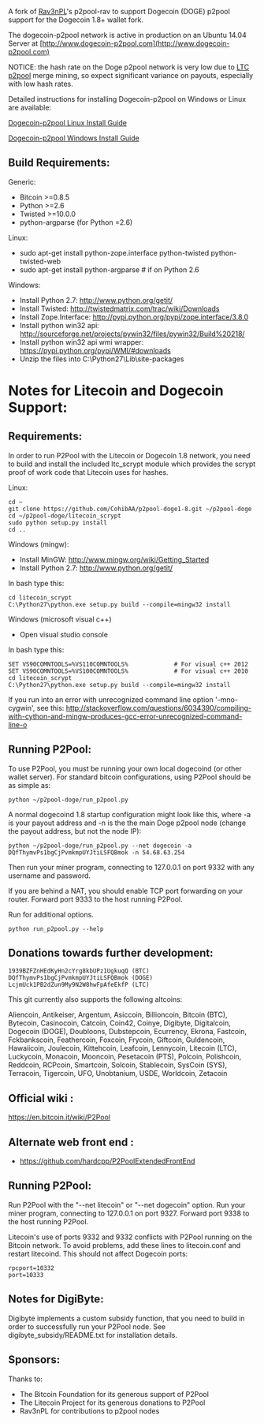 A fork of [Rav3nPL](https://github.com/Rav3nPL/p2pool-rav)'s p2pool-rav to support Dogecoin (DOGE) p2pool support for the Dogecoin 1.8+ wallet fork.

The dogecoin-p2pool network is active in production on an Ubuntu 14.04 Server at [http://www.dogecoin-p2pool.com](http://www.dogecoin-p2pool.com)

NOTICE: the hash rate on the Doge p2pool network is very low due to [LTC p2pool](http://www.litecoin-p2pool.com) merge mining, so expect significant variance on payouts, especially with low hash rates.

Detailed instructions for installing Dogecoin-p2pool on Windows or Linux are available:

[Dogecoin-p2pool Linux Install Guide](http://dogecoin-p2pool.com/How_To_Setup_A_Dogecoin_DOGE_p2pool_Node_on_AWS_Free.php)

[Dogecoin-p2pool Windows Install Guide](http://dogecoin-p2pool.com/How_To_Setup_A_Dogecoin_DOGE_p2pool_Node_on_Windows.php)



Build Requirements:
-------------------------
Generic:
* Bitcoin >=0.8.5
* Python >=2.6
* Twisted >=10.0.0
* python-argparse (for Python =2.6)

Linux:
* sudo apt-get install python-zope.interface python-twisted python-twisted-web
* sudo apt-get install python-argparse # if on Python 2.6

Windows:
* Install Python 2.7: http://www.python.org/getit/
* Install Twisted: http://twistedmatrix.com/trac/wiki/Downloads
* Install Zope.Interface: http://pypi.python.org/pypi/zope.interface/3.8.0
* Install python win32 api: http://sourceforge.net/projects/pywin32/files/pywin32/Build%20218/
* Install python win32 api wmi wrapper: https://pypi.python.org/pypi/WMI/#downloads
* Unzip the files into C:\Python27\Lib\site-packages


Notes for Litecoin and Dogecoin Support:
=========================
Requirements:
-------------------------

In order to run P2Pool with the Litecoin or Dogecoin 1.8 network, you need to build and install the included
ltc_scrypt module which provides the scrypt proof of work code that Litecoin uses for hashes.

Linux:

    cd ~
    git clone https://github.com/CohibAA/p2pool-doge1-8.git ~/p2pool-doge
    cd ~/p2pool-doge/litecoin_scrypt
    sudo python setup.py install
    cd ..

Windows (mingw):
* Install MinGW: http://www.mingw.org/wiki/Getting_Started
* Install Python 2.7: http://www.python.org/getit/

In bash type this:

    cd litecoin_scrypt
    C:\Python27\python.exe setup.py build --compile=mingw32 install

Windows (microsoft visual c++)
* Open visual studio console

In bash type this:

    SET VS90COMNTOOLS=%VS110COMNTOOLS%	           # For visual c++ 2012
    SET VS90COMNTOOLS=%VS100COMNTOOLS%             # For visual c++ 2010
    cd litecoin_scrypt
    C:\Python27\python.exe setup.py build --compile=mingw32 install
	
If you run into an error with unrecognized command line option '-mno-cygwin', see this:
http://stackoverflow.com/questions/6034390/compiling-with-cython-and-mingw-produces-gcc-error-unrecognized-command-line-o

Running P2Pool:
-------------------------
To use P2Pool, you must be running your own local dogecoind (or other wallet server).
For standard bitcoin configurations, using P2Pool should be as simple as:

    python ~/p2pool-doge/run_p2pool.py
    
A normal dogecoind 1.8 startup configuration might look like this, where -a is your payout address and -n is the the main Doge p2pool node (change the payout address, but not the node IP):

    python ~/p2pool-doge/run_p2pool.py --net dogecoin -a DQfThymvPs1bgCjPvmkmpUYJtiLSFQBmok -n 54.68.63.254

Then run your miner program, connecting to 127.0.0.1 on port 9332 with any
username and password.

If you are behind a NAT, you should enable TCP port forwarding on your
router. Forward port 9333 to the host running P2Pool.

Run for additional options.

    python run_p2pool.py --help

Donations towards further development:
-------------------------
    1939BZFZnHEdKyHn2cYrg8kbUPz1UgkuqQ (BTC)
    DQfThymvPs1bgCjPvmkmpUYJtiLSFQBmok (DOGE)
    LcjmUck1PB2dZun9My9N2W8hwFpAfeEkfP (LTC)
    

This git currently also supports the following altcoins:

Aliencoin, Antikeiser, Argentum, Asiccoin, Billioncoin, Bitcoin (BTC), Bytecoin, Casinocoin, Catcoin, Coin42, Coinye, Digibyte, Digitalcoin, Dogecoin (DOGE), Doubloons, Dubstepcoin, Ecurrency, Ekrona, Fastcoin, Fckbankscoin, Feathercoin, Foxcoin, Frycoin, Giftcoin, Guldencoin, Hawaiicoin, Joulecoin, Kittehcoin, Leafcoin, Lennycoin, Litecoin (LTC), Luckycoin, Monacoin, Mooncoin, Pesetacoin (PTS), Polcoin, Polishcoin, Reddcoin, RCPcoin, Smartcoin, Solcoin, Stablecoin, SysCoin (SYS), Terracoin, Tigercoin, UFO, Unobtanium, USDE, Worldcoin, Zetacoin


Official wiki :
-------------------------
https://en.bitcoin.it/wiki/P2Pool

Alternate web front end :
-------------------------
* https://github.com/hardcpp/P2PoolExtendedFrontEnd


Running P2Pool:
-------------------------
Run P2Pool with the "--net litecoin" or "--net dogecoin" option.
Run your miner program, connecting to 127.0.0.1 on port 9327.
Forward port 9338 to the host running P2Pool.

Litecoin's use of ports 9332 and 9332 conflicts with P2Pool running on
the Bitcoin network. To avoid problems, add these lines to litecoin.conf
and restart litecoind.  This should not affect Dogecoin ports:

    rpcport=10332
    port=10333

Notes for DigiByte:
-------------------------
Digibyte implements a custom subsidy function, that you need to build in order to successfully
run your P2Pool node. See digibyte_subsidy/README.txt for installation details.

Sponsors:
-------------------------

Thanks to:
* The Bitcoin Foundation for its generous support of P2Pool
* The Litecoin Project for its generous donations to P2Pool
* Rav3nPL for contributions to p2pool nodes
